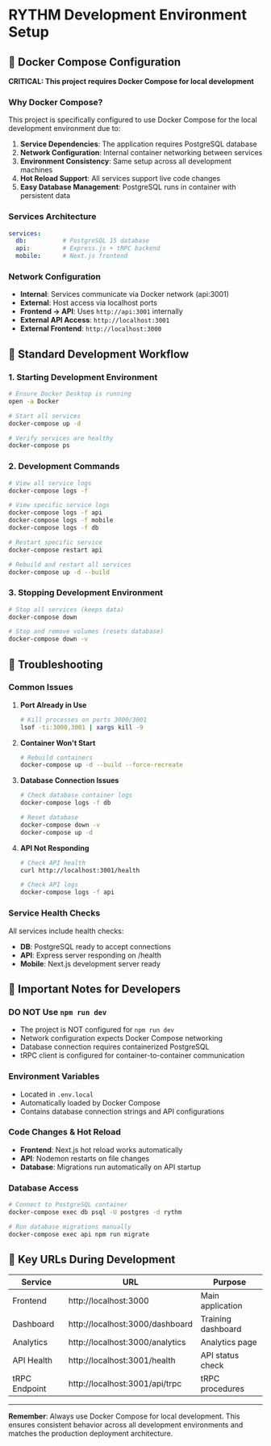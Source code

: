 # RYTHM Development Environment Setup

## 🐳 Docker Compose Configuration

**CRITICAL: This project requires Docker Compose for local development**

### Why Docker Compose?

This project is specifically configured to use Docker Compose for the local development environment due to:

1. **Service Dependencies**: The application requires PostgreSQL database
2. **Network Configuration**: Internal container networking between services
3. **Environment Consistency**: Same setup across all development machines
4. **Hot Reload Support**: All services support live code changes
5. **Easy Database Management**: PostgreSQL runs in container with persistent data

### Services Architecture

```yaml
services:
  db:          # PostgreSQL 15 database
  api:         # Express.js + tRPC backend  
  mobile:      # Next.js frontend
```

### Network Configuration

- **Internal**: Services communicate via Docker network (api:3001)
- **External**: Host access via localhost ports
- **Frontend → API**: Uses `http://api:3001` internally
- **External API Access**: `http://localhost:3001`
- **External Frontend**: `http://localhost:3000`

## 🚀 Standard Development Workflow

### 1. Starting Development Environment

```bash
# Ensure Docker Desktop is running
open -a Docker

# Start all services
docker-compose up -d

# Verify services are healthy
docker-compose ps
```

### 2. Development Commands

```bash
# View all service logs
docker-compose logs -f

# View specific service logs
docker-compose logs -f api
docker-compose logs -f mobile
docker-compose logs -f db

# Restart specific service
docker-compose restart api

# Rebuild and restart all services
docker-compose up -d --build
```

### 3. Stopping Development Environment

```bash
# Stop all services (keeps data)
docker-compose down

# Stop and remove volumes (resets database)
docker-compose down -v
```

## 🔧 Troubleshooting

### Common Issues

1. **Port Already in Use**
   ```bash
   # Kill processes on ports 3000/3001
   lsof -ti:3000,3001 | xargs kill -9
   ```

2. **Container Won't Start**
   ```bash
   # Rebuild containers
   docker-compose up -d --build --force-recreate
   ```

3. **Database Connection Issues**
   ```bash
   # Check database container logs
   docker-compose logs -f db
   
   # Reset database
   docker-compose down -v
   docker-compose up -d
   ```

4. **API Not Responding**
   ```bash
   # Check API health
   curl http://localhost:3001/health
   
   # Check API logs
   docker-compose logs -f api
   ```

### Service Health Checks

All services include health checks:
- **DB**: PostgreSQL ready to accept connections
- **API**: Express server responding on /health
- **Mobile**: Next.js development server ready

## 📝 Important Notes for Developers

### DO NOT Use `npm run dev`

- The project is NOT configured for `npm run dev`
- Network configuration expects Docker Compose networking
- Database connection requires containerized PostgreSQL
- tRPC client is configured for container-to-container communication

### Environment Variables

- Located in `.env.local`
- Automatically loaded by Docker Compose
- Contains database connection strings and API configurations

### Code Changes & Hot Reload

- **Frontend**: Next.js hot reload works automatically
- **API**: Nodemon restarts on file changes
- **Database**: Migrations run automatically on API startup

### Database Access

```bash
# Connect to PostgreSQL container
docker-compose exec db psql -U postgres -d rythm

# Run database migrations manually
docker-compose exec api npm run migrate
```

## 🎯 Key URLs During Development

| Service | URL | Purpose |
|---------|-----|---------|
| Frontend | http://localhost:3000 | Main application |
| Dashboard | http://localhost:3000/dashboard | Training dashboard |
| Analytics | http://localhost:3000/analytics | Analytics page |
| API Health | http://localhost:3001/health | API status check |
| tRPC Endpoint | http://localhost:3001/api/trpc | tRPC procedures |

---

**Remember**: Always use Docker Compose for local development. This ensures consistent behavior across all development environments and matches the production deployment architecture.